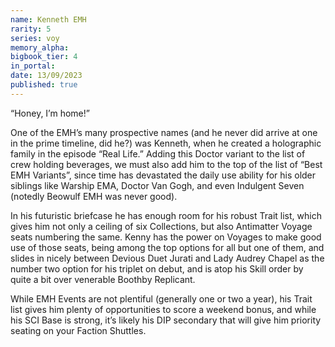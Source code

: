 ```yaml
---
name: Kenneth EMH
rarity: 5
series: voy
memory_alpha:
bigbook_tier: 4
in_portal:
date: 13/09/2023
published: true
---
```


“Honey, I’m home!” 

One of the EMH’s many prospective names (and he never did arrive at one in the prime timeline, did he?) was Kenneth, when he created a holographic family in the episode “Real Life.” Adding this Doctor variant to the list of crew holding beverages, we must also add him to the top of the list of “Best EMH Variants”, since time has devastated the daily use ability for his older siblings like Warship EMA, Doctor Van Gogh, and even Indulgent Seven (notedly Beowulf EMH was never good).

In his futuristic briefcase he has enough room for his robust Trait list, which gives him not only a ceiling of six Collections, but also Antimatter Voyage seats numbering the same. Kenny has the power on Voyages to make good use of those seats, being among the top options for all but one of them, and slides in nicely between Devious Duet Jurati and Lady Audrey Chapel as the number two option for his triplet on debut, and is atop his Skill order by quite a bit over venerable Boothby Replicant.

While EMH Events are not plentiful (generally one or two a year), his Trait list gives him plenty of opportunities to score a weekend bonus, and while his SCI Base is strong, it’s likely his DIP secondary that will give him priority seating on your Faction Shuttles.
